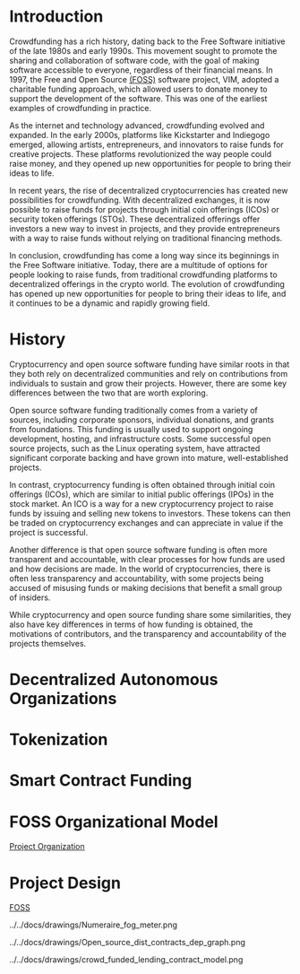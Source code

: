# Introduction

Crowdfunding has a rich history, dating back to the Free Software initiative of the late 1980s and early 1990s. This movement sought to promote the sharing and collaboration of software code, with the goal of making software accessible to everyone, regardless of their financial means. In 1997, the Free and Open Source [(FOSS)](https://www.gnu.org/philosophy/floss-and-foss.en.html) software project, VIM, adopted a charitable funding approach, which allowed users to donate money to support the development of the software. This was one of the earliest examples of crowdfunding in practice.

As the internet and technology advanced, crowdfunding evolved and expanded. In the early 2000s, platforms like Kickstarter and Indiegogo emerged, allowing artists, entrepreneurs, and innovators to raise funds for creative projects. These platforms revolutionized the way people could raise money, and they opened up new opportunities for people to bring their ideas to life.

In recent years, the rise of decentralized cryptocurrencies has created new possibilities for crowdfunding. With decentralized exchanges, it is now possible to raise funds for projects through initial coin offerings (ICOs) or security token offerings (STOs). These decentralized offerings offer investors a new way to invest in projects, and they provide entrepreneurs with a way to raise funds without relying on traditional financing methods.

In conclusion, crowdfunding has come a long way since its beginnings in the Free Software initiative. Today, there are a multitude of options for people looking to raise funds, from traditional crowdfunding platforms to decentralized offerings in the crypto world. The evolution of crowdfunding has opened up new opportunities for people to bring their ideas to life, and it continues to be a dynamic and rapidly growing field.

# History

Cryptocurrency and open source software funding have similar roots in that they both rely on decentralized communities and rely on contributions from individuals to sustain and grow their projects. However, there are some key differences between the two that are worth exploring.

Open source software funding traditionally comes from a variety of sources, including corporate sponsors, individual donations, and grants from foundations. This funding is usually used to support ongoing development, hosting, and infrastructure costs. Some successful open source projects, such as the Linux operating system, have attracted significant corporate backing and have grown into mature, well-established projects.

In contrast, cryptocurrency funding is often obtained through initial coin offerings (ICOs), which are similar to initial public offerings (IPOs) in the stock market. An ICO is a way for a new cryptocurrency project to raise funds by issuing and selling new tokens to investors. These tokens can then be traded on cryptocurrency exchanges and can appreciate in value if the project is successful.

Another difference is that open source software funding is often more transparent and accountable, with clear processes for how funds are used and how decisions are made. In the world of cryptocurrencies, there is often less transparency and accountability, with some projects being accused of misusing funds or making decisions that benefit a small group of insiders.

While cryptocurrency and open source funding share some similarities, they also have key differences in terms of how funding is obtained, the motivations of contributors, and the transparency and accountability of the projects themselves.

# Decentralized Autonomous Organizations

# Tokenization

# Smart Contract Funding

# FOSS Organizational Model

[Project Organization](../../docs/drawings/Project_onion.png)

# Project Design

[FOSS](../../docs/drawings/FOSS_model.png)

../../docs/drawings/Numeraire_fog_meter.png

../../docs/drawings/Open_source_dist_contracts_dep_graph.png


../../docs/drawings/crowd_funded_lending_contract_model.png
